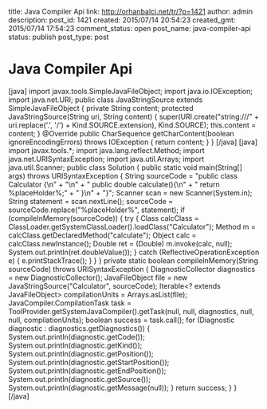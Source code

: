 title: Java Compiler Api
link: http://orhanbalci.net/tr/?p=1421
author: admin
description: 
post_id: 1421
created: 2015/07/14 20:54:23
created_gmt: 2015/07/14 17:54:23
comment_status: open
post_name: java-compiler-api
status: publish
post_type: post

# Java Compiler Api

[java] import javax.tools.SimpleJavaFileObject; import java.io.IOException; import java.net.URI; public class JavaStringSource extends SimpleJavaFileObject { private String content; protected JavaStringSource(String uri, String content) { super(URI.create("string:///" \+ uri.replace('.', '/') + Kind.SOURCE.extension), Kind.SOURCE); this.content = content; } @Override public CharSequence getCharContent(boolean ignoreEncodingErrors) throws IOException { return content; } } [/java] [java] import javax.tools.*; import java.lang.reflect.Method; import java.net.URISyntaxException; import java.util.Arrays; import java.util.Scanner; public class Solution { public static void main(String[] args) throws URISyntaxException { String sourceCode = "public class Calculator {\n" \+ "\n" \+ " public double calculate(){\n" \+ " return %placeHolder%;" \+ " }\n" \+ "}"; Scanner scan = new Scanner(System.in); String statement = scan.nextLine(); sourceCode = sourceCode.replace("%placeHolder%", statement); if (compileInMemory(sourceCode)) { try { Class calcClass = ClassLoader.getSystemClassLoader().loadClass("Calculator"); Method m = calcClass.getDeclaredMethod("calculate"); Object calc = calcClass.newInstance(); Double ret = (Double) m.invoke(calc, null); System.out.println(ret.doubleValue()); } catch (ReflectiveOperationException e) { e.printStackTrace(); } } } private static boolean compileInMemory(String sourceCode) throws URISyntaxException { DiagnosticCollector<JavaFileObject> diagnostics = new DiagnosticCollector<JavaFileObject>(); JavaFileObject file = new JavaStringSource("Calculator", sourceCode); Iterable<? extends JavaFileObject> compilationUnits = Arrays.asList(file); JavaCompiler.CompilationTask task = ToolProvider.getSystemJavaCompiler().getTask(null, null, diagnostics, null, null, compilationUnits); boolean success = task.call(); for (Diagnostic diagnostic : diagnostics.getDiagnostics()) { System.out.println(diagnostic.getCode()); System.out.println(diagnostic.getKind()); System.out.println(diagnostic.getPosition()); System.out.println(diagnostic.getStartPosition()); System.out.println(diagnostic.getEndPosition()); System.out.println(diagnostic.getSource()); System.out.println(diagnostic.getMessage(null)); } return success; } } [/java]